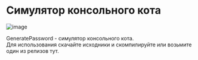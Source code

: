 # Симулятор консольного кота

![image](https://github.com/tailogs/SimulatorCat/assets/69743960/88c2002a-70c8-4deb-aa5d-377bfbd2cfd9)

GeneratePassword - симулятор консольного кота.<br>
Для использования скачайте исходники и скомпилируйте или возьмите один из релизов тут.

